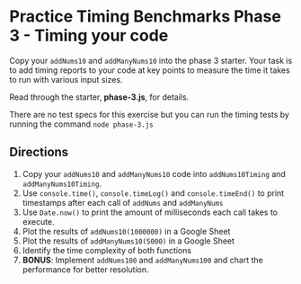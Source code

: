 # Practice Timing Benchmarks Phase 3 - Timing your code

Copy your `addNums10` and `addManyNums10` into the phase 3 starter. Your task
is to add timing reports to your code at key points to measure the time it
takes to run with various input sizes.

Read through the starter, **phase-3.js**, for details.

There are no test specs for this exercise but you can run the timing tests by
running the command `node phase-3.js`

## Directions

1. Copy your `addNums10` and `addManyNums10` code into `addNums10Timing` and
   `addManyNums10Timing`.
2. Use `console.time()`, `console.timeLog()` and `console.timeEnd()` to print
   timestamps after each call of `addNums` and `addManyNums`
3. Use `Date.now()` to print the amount of milliseconds each call takes to
   execute.
4. Plot the results of `addNums10(1000000)` in a Google Sheet
5. Plot the results of `addManyNums10(5000)` in a Google Sheet
6. Identify the time complexity of both functions
7. **BONUS**: Implement `addNums100` and `addManyNums100` and chart the
   performance for better resolution.